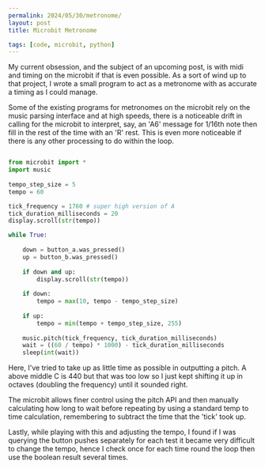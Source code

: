 ```yaml
---
permalink: 2024/05/30/metronome/
layout: post
title: Microbit Metronome

tags: [code, microbit, python]
---
```


My current obsession, and the subject of an upcoming post, is with midi and timing 
on the microbit if that is even possible. As a sort of wind up to that project, I 
wrote a small program to act as a metronome with as accurate a timing as I could manage. 

Some of the existing programs for metronomes on the microbit rely on the music parsing interface and at high speeds, there is a noticeable drift in calling for 
the microbit to interpret, say, an 'A6' message for 1/16th note then fill in the rest of the time with an 'R' rest. This is even more noticeable if there is any other processing to do within the loop.

```python

from microbit import *
import music
    
tempo_step_size = 5
tempo = 60

tick_frequency = 1760 # super high version of A
tick_duration_milliseconds = 20 
display.scroll(str(tempo))

while True:
    
    down = button_a.was_pressed()
    up = button_b.was_pressed()
    
    if down and up:
        display.scroll(str(tempo))
        
    if down:
        tempo = max(10, tempo - tempo_step_size)
        
    if up:
        tempo = min(tempo + tempo_step_size, 255)
        
    music.pitch(tick_frequency, tick_duration_milliseconds)
    wait = ((60 / tempo) * 1000) - tick_duration_milliseconds
    sleep(int(wait))   

```

Here, I've tried to take up as little time as possible in outputting a pitch. 
A above middle C is 440 but that was too low so I just kept shifting it up in octaves (doubling the frequency) until it sounded right. 

The microbit allows finer control using the pitch API and then manually calculating how long to wait before repeating by using a standard temp to time 
calculation, remembering to subtract the time that the 'tick' took up.

Lastly, while playing with this and adjusting the tempo, I found if I was querying the button pushes separately for each test it became very difficult to change the 
tempo, hence I check once for each time round the loop then use the boolean result several times.
